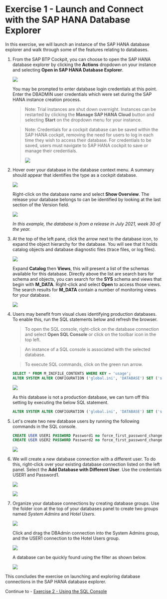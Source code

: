 # Exercise 1 - Launch and Connect with the SAP HANA Database Explorer

In this exercise, we will launch an instance of the SAP HANA database explorer and walk through some of the features relating to databases.

1. From the SAP BTP Cockpit, you can choose to open the SAP HANA database explorer by clicking the **Actions** dropdown on your instance and selecting **Open in SAP HANA Database Explorer**.

    ![](images/BTPCockpit.png)

    You may be prompted to enter database login credentials at this point. Enter the DBADMIN user credentials which were set during the SAP HANA instance creation process.

    >Note: Trial instances are shut down overnight. Instances can be restarted by clicking the **Manage SAP HANA Cloud** button and selecting **Start** on the dropdown menu for your instance.

    >Note: Credentials for a cockpit database can be saved within the SAP HANA cockpit, removing the need for users to log in each time they wish to access their database. For credentials to be saved, users must navigate to SAP HANA cockpit to save or manage their credentials.
    >
    >![](images/Authentication.png)

2. Hover over your database in the database context menu. A summary should appear that identifies the type as a cockpit database.

    ![](images/DBSummary.png)

     Right-click on the database name and select **Show Overview**. The release your database belongs to can be identified by looking at the last section of the Version field.

    ![](images/ShowOverview.png)

    *In this example, the database is from a release in July 2021, week 30 of the year.*

3. At the top of the left pane, click the arrow next to the database icon, to expand the object hierarchy for the database. You will see that it holds catalog objects and database diagnostic files (trace files, or log files).

    ![](images/Catalog.png)

    Expand **Catalog** then **Views**, this will present a list of the schemas available for this database. Directly above the list are search bars for schema and objects, you can search for the **SYS** schema and views that begin with **M_DATA**. Right-click and select **Open** to access those views. The search results for **M_DATA** contain a number of monitoring views for your database.

    ![](images/SchemaMenu.png)


4. Users may benefit from visual clues identifying  production databases. To enable this, run the SQL statements below and refresh the browser.  
    >To open the SQL console, right-click on the database connection and select **Open SQL Console** or click on the toolbar icon in the top left.  
    
    >An instance of a SQL console is associated with the selected database.

    >To execute SQL commands, click on the green run arrow.

    ```SQL
    SELECT * FROM M_INIFILE_CONTENTS WHERE KEY = 'usage';
    ALTER SYSTEM ALTER CONFIGURATION ('global.ini', 'DATABASE') SET ('system_information', 'usage') = 'production' WITH RECONFIGURE;
    ```

    ![](images/ProductionLabel.png)

    As this database is not a production database, we can turn off this setting by executing the below SQL statement.

    ```SQL
    ALTER SYSTEM ALTER CONFIGURATION ('global.ini', 'DATABASE') SET ('system_information', 'usage') = 'custom' WITH RECONFIGURE;
    ```

5. Let's create two new database users by running the following commands in the SQL console.

   ```SQL
   CREATE USER USER1 PASSWORD Password1 no force_first_password_change;
   CREATE USER USER2 PASSWORD Password2 no force_first_password_change;
   ```

   ![](images/CreateUsers.png)

6. We will create a new database connection with a different user. To do this, right-click over your existing database connection listed on the left panel. Select the **Add Database with Different User**. Use the credentials USER1 and Password1.

    ![](images/NewDBUser.png)

    ![](images/ConnectionUser1.png)

7. Organize your database connections by creating database groups. Use the folder icon at the top of your databases panel to create two groups named *System Admins* and *Hotel Users*. 

    ![](images/Groups.png)

    Click and drag the DBAdmin connection into the System Admins group, and the USER1 connection to the Hotel Users group.

    ![](images/DatabasesInGroups.png)

    A database can be quickly found using the filter as shown below.
    
    ![](images/Filter.png)
    
This concludes the exercise on launching and exploring database connections in the SAP HANA database explorer.

Continue to - [Exercise 2 - Using the SQL Console](../ex2/README.md)
